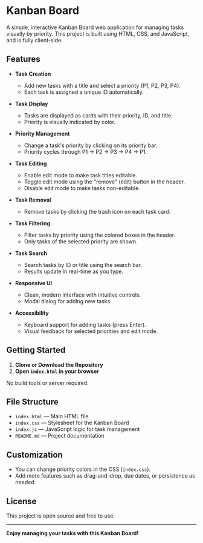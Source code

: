 # Kanban Board

A simple, interactive Kanban Board web application for managing tasks visually by priority. This project is built using HTML, CSS, and JavaScript, and is fully client-side.

## Features

- **Task Creation**
  - Add new tasks with a title and select a priority (P1, P2, P3, P4).
  - Each task is assigned a unique ID automatically.

- **Task Display**
  - Tasks are displayed as cards with their priority, ID, and title.
  - Priority is visually indicated by color.

- **Priority Management**
  - Change a task's priority by clicking on its priority bar.
  - Priority cycles through P1 → P2 → P3 → P4 → P1.

- **Task Editing**
  - Enable edit mode to make task titles editable.
  - Toggle edit mode using the "remove" (edit) button in the header.
  - Disable edit mode to make tasks non-editable.

- **Task Removal**
  - Remove tasks by clicking the trash icon on each task card.

- **Task Filtering**
  - Filter tasks by priority using the colored boxes in the header.
  - Only tasks of the selected priority are shown.

- **Task Search**
  - Search tasks by ID or title using the search bar.
  - Results update in real-time as you type.

- **Responsive UI**
  - Clean, modern interface with intuitive controls.
  - Modal dialog for adding new tasks.

- **Accessibility**
  - Keyboard support for adding tasks (press Enter).
  - Visual feedback for selected priorities and edit mode.

## Getting Started

1. **Clone or Download the Repository**
2. **Open `index.html` in your browser**

No build tools or server required.

## File Structure

- `index.html` — Main HTML file
- `index.css` — Stylesheet for the Kanban Board
- `index.js` — JavaScript logic for task management
- `README.md` — Project documentation

## Customization

- You can change priority colors in the CSS (`index.css`).
- Add more features such as drag-and-drop, due dates, or persistence as needed.

## License

This project is open source and free to use.

---

**Enjoy managing your tasks with this Kanban Board!**